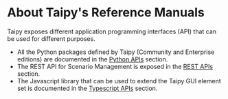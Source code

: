 # About Taipy's Reference Manuals

Taipy exposes different application programming interfaces (API) that can be used for different
purposes.

- All the Python packages defined by Taipy (Community and Enterprise editions) are documented in
  the [Python APIs](../reference/index.md) section.
- The REST API for Scenario Management is exposed in the [REST APIs](../reference_rest/index.md)
  section.
- The Javascript library that can be used to extend the Taipy GUI element set is documented in the
  [Typescript APIs](../reference_guiext/index.md) section.


